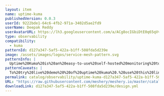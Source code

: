 ```yaml
---
layout: item
name: uptime-kuma
publishedVersion: 0.0.3
userId: 9222bde1-64c6-4fb2-971a-3402d5ae2fd9
userName: Deepak Reddy
userAvatarURL: https://lh3.googleusercontent.com/a/ACg8ocIGbiDtE0q65qVvAUdzHw8Qky81rM0kSAknIqbgysfDCw=s96-c
type: observability
compatibility:
  - kuma
patternId: d127a347-5af5-422a-b1ff-508fda5d239e
image: /assets/images/logos/service-mesh-pattern.svg
patternInfo: |
  Uptime%20Kuma%20is%20an%20easy-to-use%20self-hosted%20monitoring%20tool.%0A%0AFeatures-%0A%0AMonitoring%20uptime%20for%20HTTP(s)%20%2F%20TCP%20%2F%20HTTP(s)%20Keyword%20%2F%20HTTP(s)%20Json%20Query%20%2F%20Ping%20%2F%20DNS%20Record%20%2F%20Push%20%2F%20Steam%20Game%20Server%20%2F%20Docker%20Containers%0AFancy%2C%20Reactive%2C%20Fast%20UI%2FUX%0ANotifications%20via%20Telegram%2C%20Discord%2C%20Gotify%2C%20Slack%2C%20Pushover%2C%20Email%20(SMTP)%2C%20and%2090%2B%20notification%20services%2C%20click%20here%20for%20the%20full%20list%0A20-second%20intervals%0AMulti%20Languages%0AMultiple%20status%20pages%0AMap%20status%20pages%20to%20specific%20domains%0APing%20chart%0ACertificate%20info%0AProxy%20support%0A2FA%20support%0A
patternCaveats: |
  To%20try%20live%20demo%20%20of%20uptime%20kuma%20.%20use%20this%20link%20to%20try%20out%20%20https%3A%2F%2Fdemo.kuma.pet%2Fstart-demo%0AIt%20is%20a%20temporary%20live%20demo%2C%20all%20data%20will%20be%20deleted%20after%2010%20minutes.%0A%0Afor%20Caveats%20And%20Considerations%20check%20out%20this%20github%20repo%20%20https%3A%2F%2Fgithub.com%2Flouislam%2Fuptime-kuma
permalink: catalog/observability/uptime-kuma-d127a347-5af5-422a-b1ff-508fda5d239e.html
URL: "https://raw.githubusercontent.com/meshery/meshery.io/master/catalog/d127a347-5af5-422a-b1ff-508fda5d239e/0.0.3/design.yml"
downloadLink: d127a347-5af5-422a-b1ff-508fda5d239e/design.yml
---
```

